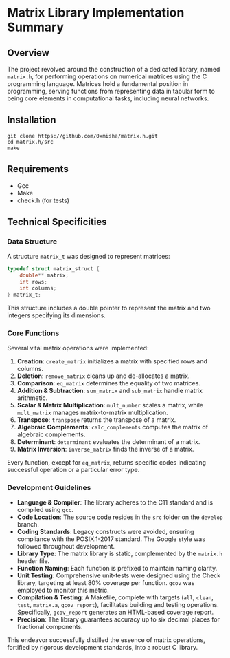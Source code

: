 # Matrix Library Implementation Summary

## Overview

The project revolved around the construction of a dedicated library, named `matrix.h`, for performing operations on numerical matrices using the C programming language. Matrices hold a fundamental position in programming, serving functions from representing data in tabular form to being core elements in computational tasks, including neural networks.

## Installation
````
git clone https://github.com/0xmisha/matrix.h.git
cd matrix.h/src
make
````

## Requirements

- Gcc
- Make
- check.h (for tests)

## Technical Specificities

### Data Structure

A structure `matrix_t` was designed to represent matrices:
```c
typedef struct matrix_struct {
    double** matrix;
    int rows;
    int columns;
} matrix_t;
```

This structure includes a double pointer to represent the matrix and two integers specifying its dimensions.

### Core Functions

Several vital matrix operations were implemented:

1. **Creation**: `create_matrix` initializes a matrix with specified rows and columns.
2. **Deletion**: `remove_matrix` cleans up and de-allocates a matrix.
3. **Comparison**: `eq_matrix` determines the equality of two matrices.
4. **Addition & Subtraction**: `sum_matrix` and `sub_matrix` handle matrix arithmetic.
5. **Scalar & Matrix Multiplication**: `mult_number` scales a matrix, while `mult_matrix` manages matrix-to-matrix multiplication.
6. **Transpose**: `transpose` returns the transpose of a matrix.
7. **Algebraic Complements**: `calc_complements` computes the matrix of algebraic complements.
8. **Determinant**: `determinant` evaluates the determinant of a matrix.
9. **Matrix Inversion**: `inverse_matrix` finds the inverse of a matrix.

Every function, except for `eq_matrix`, returns specific codes indicating successful operation or a particular error type.

### Development Guidelines

- **Language & Compiler**: The library adheres to the C11 standard and is compiled using `gcc`.
- **Code Location**: The source code resides in the `src` folder on the `develop` branch.
- **Coding Standards**: Legacy constructs were avoided, ensuring compliance with the POSIX.1-2017 standard. The Google style was followed throughout development.
- **Library Type**: The matrix library is static, complemented by the `matrix.h` header file.
- **Function Naming**: Each function is prefixed to maintain naming clarity.
- **Unit Testing**: Comprehensive unit-tests were designed using the Check library, targeting at least 80% coverage per function. `gcov` was employed to monitor this metric.
- **Compilation & Testing**: A Makefile, complete with targets (`all`, `clean`, `test`, `matrix.a`, `gcov_report`), facilitates building and testing operations. Specifically, `gcov_report` generates an HTML-based coverage report.
- **Precision**: The library guarantees accuracy up to six decimal places for fractional components.

This endeavor successfully distilled the essence of matrix operations, fortified by rigorous development standards, into a robust C library.